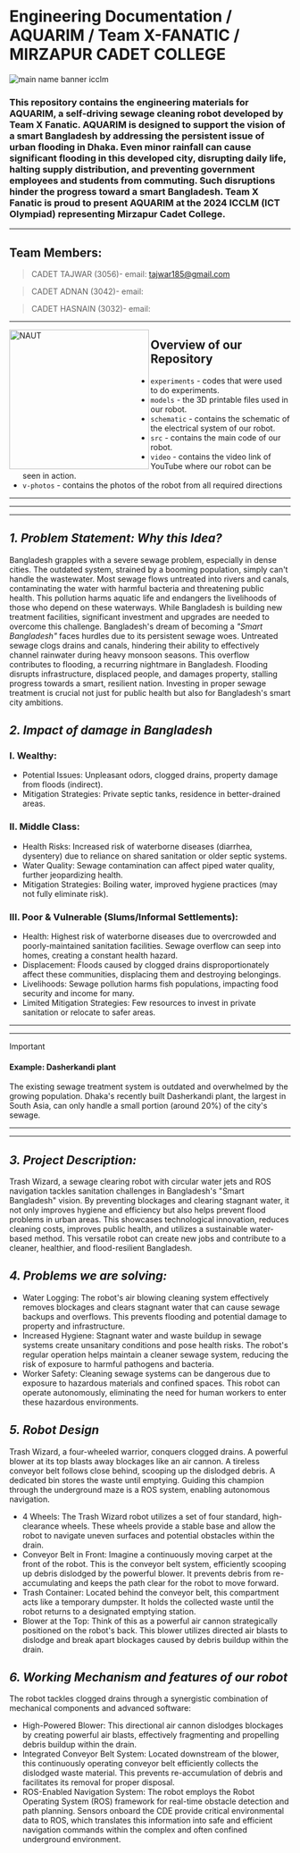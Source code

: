 # Engineering Documentation / AQUARIM / Team X-FANATIC / MIRZAPUR CADET COLLEGE

![main name banner icclm](https://github.com/user-attachments/assets/db33ed1b-8e17-4d06-b3c5-0e979dd02086)

### This repository contains the engineering materials for AQUARIM, a self-driving sewage cleaning robot developed by Team X Fanatic. AQUARIM is designed to support the vision of a smart Bangladesh by addressing the persistent issue of urban flooding in Dhaka. Even minor rainfall can cause significant flooding in this developed city, disrupting daily life, halting supply distribution, and preventing government employees and students from commuting. Such disruptions hinder the progress toward a smart Bangladesh. Team X Fanatic is proud to present AQUARIM at the 2024 ICCLM (ICT Olympiad) representing Mirzapur Cadet College.
----

## Team Members:
> CADET TAJWAR  (3056)- email: tajwar185@gmail.com

> CADET ADNAN   (3042)- email:

> CADET HASNAIN (3032)- email: 

----

<img align="left" alt="NAUT" width="250" src="https://github.com/user-attachments/assets/5aab169c-a433-480e-84c6-989e97a1a890">

## Overview of our Repository

 * `experiments` - codes that were used to do experiments.  
 * `models` - the 3D printable files used in our robot.
 * `schematic` - contains the schematic of the electrical system of our robot.
 * `src` - contains the main code of our robot.
 * `video` - contains the video link of YouTube where our robot can be seen in action.
 * `v-photos` - contains the photos of the robot from all required directions
----
----
----

## ***1. Problem Statement: Why this Idea?***
Bangladesh grapples with a severe sewage problem, especially in dense cities. The outdated system, strained by a booming population, simply can't handle the wastewater. Most sewage flows untreated into rivers and canals, contaminating the water with harmful bacteria and threatening public health. This pollution harms aquatic life and endangers the livelihoods of those who depend on these waterways. While Bangladesh is building new treatment facilities, significant investment and upgrades are needed to overcome this challenge.
Bangladesh's dream of becoming a _"Smart Bangladesh"_ faces hurdles due to its persistent sewage woes. Untreated sewage clogs drains and canals, hindering their ability to effectively channel rainwater during heavy monsoon seasons. This overflow contributes to flooding, a recurring nightmare in Bangladesh. Flooding disrupts infrastructure, displaced people, and damages property, stalling progress towards a smart, resilient nation. Investing in proper sewage treatment is crucial not just for public health but also for Bangladesh's smart city ambitions.

## ***2. Impact of damage in Bangladesh***

### I.	Wealthy:
 *	Potential Issues: Unpleasant odors, clogged drains, property damage from floods (indirect).
 *	Mitigation Strategies: Private septic tanks, residence in better-drained areas.

### II.	Middle Class:
 *	Health Risks: Increased risk of waterborne diseases (diarrhea, dysentery) due to reliance on shared sanitation or older septic systems.
 *	Water Quality: Sewage contamination can affect piped water quality, further jeopardizing health.
 *	Mitigation Strategies: Boiling water, improved hygiene practices (may not fully eliminate risk).




### III.	Poor & Vulnerable (Slums/Informal Settlements):
 *	Health: Highest risk of waterborne diseases due to overcrowded and poorly-maintained sanitation facilities. Sewage overflow can seep into homes, creating a constant health hazard.
 *	Displacement: Floods caused by clogged drains disproportionately affect these communities, displacing them and destroying belongings.
 *	Livelihoods: Sewage pollution harms fish populations, impacting food security and income for many.
 *	Limited Mitigation Strategies: Few resources to invest in private sanitation or relocate to safer areas.
----
----

> [!IMPORTANT]
> #### Example: Dasherkandi plant
> The existing sewage treatment system is outdated and overwhelmed by the growing population. Dhaka's recently built Dasherkandi plant, the largest in South Asia, can only handle a small portion (around 20%) of the city's sewage.
----
----

## ***3. Project Description:***
Trash Wizard, a sewage clearing robot with circular water jets and ROS navigation tackles sanitation challenges in Bangladesh's "Smart Bangladesh" vision. By preventing blockages and clearing stagnant water, it not only improves hygiene and efficiency but also helps prevent flood problems in urban areas. This showcases technological innovation, reduces cleaning costs, improves public health, and utilizes a sustainable water-based method. This versatile robot can create new jobs and contribute to a cleaner, healthier, and flood-resilient Bangladesh.

## ***4. Problems we are solving:***
 *	Water Logging: The robot's air blowing cleaning system effectively removes blockages and clears stagnant water that can cause sewage backups and overflows. This prevents flooding and potential damage to property and infrastructure.
 *	Increased Hygiene: Stagnant water and waste buildup in sewage systems create unsanitary conditions and pose health risks. The robot's regular operation helps maintain a cleaner sewage system, reducing the risk of exposure to harmful pathogens and bacteria.
 *	Worker Safety: Cleaning sewage systems can be dangerous due to exposure to hazardous materials and confined spaces. This robot can operate autonomously, eliminating the need for human workers to enter these hazardous environments.

## ***5. Robot Design***
Trash Wizard, a four-wheeled warrior, conquers clogged drains. A powerful blower at its top blasts away blockages like an air cannon. A tireless conveyor belt follows close behind, scooping up the dislodged debris. A dedicated bin stores the waste until emptying. Guiding this champion through the underground maze is a ROS system, enabling autonomous navigation.
 *	4 Wheels: The Trash Wizard robot utilizes a set of four standard, high-clearance wheels. These wheels provide a stable base and allow the robot to navigate uneven surfaces and potential obstacles within the drain.
 *	Conveyor Belt in Front: Imagine a continuously moving carpet at the front of the robot. This is the conveyor belt system, efficiently scooping up debris dislodged by the powerful blower. It prevents debris from re-accumulating and keeps the path clear for the robot to move forward.
 *	Trash Container: Located behind the conveyor belt, this compartment acts like a temporary dumpster. It holds the collected waste until the robot returns to a designated emptying station.
 *	Blower at the Top: Think of this as a powerful air cannon strategically positioned on the robot's back. This blower utilizes directed air blasts to dislodge and break apart blockages caused by debris buildup within the drain.

## ***6.	Working Mechanism and features of our robot***
The robot tackles clogged drains through a synergistic combination of mechanical components and advanced software:
 *	High-Powered Blower: This directional air cannon dislodges blockages by creating powerful air blasts, effectively fragmenting and propelling debris buildup within the drain.
 *	Integrated Conveyor Belt System: Located downstream of the blower, this continuously operating conveyor belt efficiently collects the dislodged waste material. This prevents re-accumulation of debris and facilitates its removal for proper disposal.
 *	ROS-Enabled Navigation System: The robot employs the Robot Operating System (ROS) framework for real-time obstacle detection and path planning. Sensors onboard the CDE provide critical environmental data to ROS, which translates this information into safe and efficient navigation commands within the complex and often confined underground environment.

